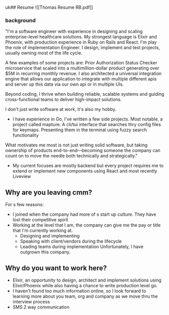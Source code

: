 uk## Resume
![[Thomas Resume RB.pdf]]

### background 
"I'm a software engineer with experience in designing and scaling enterprise-level healthcare solutions. My strongest language is Elixir and Phoenix, with production experience in Ruby on Rails and React. I'm play the role of implementation Engineer. I design, implement and test projects, usually owning most of the life cycle. 

A few examples of some projects are: 
Prior Authorization Status Checker microservice that scaled into a multimillion-dollar product generating over $5M in recurring monthly revenue. I also architected a universal integration engine that allows our application to integrate with multiple different apis and server up this data via our own api or in multiple UIs.

Beyond coding, I thrive when building reliable, scalable systems and guiding cross-functional teams to deliver high-impact solutions.

I don't just write software at work, it's also my hobby. 
- I have experience in Go, I've written a few side projects. Most notable, a project called mapture. A cli/tui interface that searches thry config files for keymaps. Presenting them in the terminal using fuzzy search functionality 

What motivates me most is not just writing solid software, but taking ownership of products end-to-end—becoming someone the company can count on to move the needle both technically and strategically."

- My current focuses are mostly backend but every project requires me to extend or implement new components using React and most recently Liveview



## Why are you leaving cmm? 
For s few reasons: 
- I joined when the company had more of s start up culture. They have lost their competitive spirit 
- Working at the level that I am, the company can give me the pay or title that I'm currently working at. 
	- Designing and implementing 
	- Speaking with client/vendors during the lifecycle
	- Leading teams during implementation
Unfortunately, I have outgrown this company.  

## Why do you want to work here?

- Elixir, an opportunity to design, architect and implement solutions using Elixir/Phoenix while also having a chance to write production level go. 
- I haven't found too much information online, so I look forward to learning more about you team, org and company as we move thru the interview process 
- SMS 2 way communication

